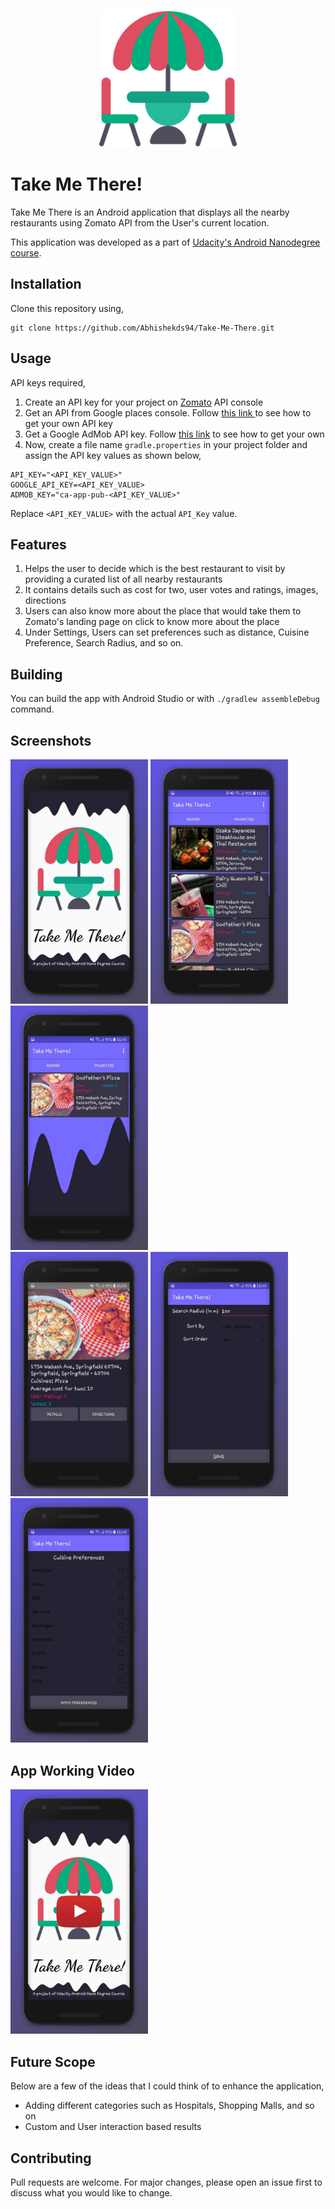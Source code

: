 <p align="center">
	<img src="https://github.com/Abhishekds94/Take-Me-There/blob/master/app/src/main/res/drawable/logo.png" width="220">
</p>

# Take Me There!

Take Me There is an Android application that displays all the nearby restaurants using Zomato API from the User's current location.

This application was developed as a part of [Udacity's Android Nanodegree course](https://www.udacity.com/course/android-developer-nanodegree-by-google--nd801).


## Installation

Clone this repository using,

```
git clone https://github.com/Abhishekds94/Take-Me-There.git
```

## Usage
API keys required,

1. Create an API key for your project on [Zomato](https://developers.zomato.com/api) API console
2. Get an API from Google places console. Follow [this link ](https://developers.google.com/places/web-service/get-api-key) to see how to get your own API key
3. Get a Google AdMob API key. Follow [this link](https://developers.google.com/admob/android/quick-start) to see how to get your own 
4. Now, create a file name ```gradle.properties``` in your project folder and assign the API key values as shown below,
```
API_KEY="<API_KEY_VALUE>"
GOOGLE_API_KEY=<API_KEY_VALUE>
ADMOB_KEY="ca-app-pub-<API_KEY_VALUE>"
``` 
Replace ```<API_KEY_VALUE>``` with the actual ```API_Key``` value.


## Features

1. Helps the user to decide which is the best restaurant to visit by providing a curated list of all nearby restaurants
2. It contains details such as cost for two, user votes and ratings, images, directions
3. Users can also know more about the place that would take them to Zomato's landing page on click to know more about the place
4. Under Settings, Users can set preferences such as distance, Cuisine Preference, Search Radius, and so on.

## Building

You can build the app with Android Studio or with `./gradlew assembleDebug` command.

## Screenshots

<div>
  <img src="https://github.com/Abhishekds94/Take-Me-There/blob/master/Screenshots/img1.jpg" width="220">

  <img src="https://github.com/Abhishekds94/Take-Me-There/blob/master/Screenshots/img2.jpg" width="220">

  <img src="https://github.com/Abhishekds94/Take-Me-There/blob/master/Screenshots/img3.jpg" width="220">
</div>

<div>
  <img src="https://github.com/Abhishekds94/Take-Me-There/blob/master/Screenshots/img4.jpg" width="220">

  <img src="https://github.com/Abhishekds94/Take-Me-There/blob/master/Screenshots/img5.jpg" width="220">

  <img src="https://github.com/Abhishekds94/Take-Me-There/blob/master/Screenshots/img6.jpg" width="220">
</div>

## App Working Video

<a href="https://youtu.be/wQ2zRsGT2UI?target=_blank" target="_blank"><img src="https://github.com/Abhishekds94/Take-Me-There/blob/master/Screenshots/video.jpg" 
alt="Video Working" width="220" /></a>

## Future Scope
Below are a few of the ideas that I could think of to enhance the application,
* Adding different categories such as Hospitals, Shopping Malls, and so on
* Custom and User interaction based results

## Contributing
Pull requests are welcome. For major changes, please open an issue first to discuss what you would like to change.